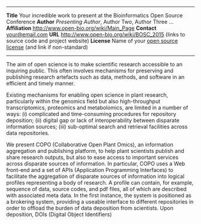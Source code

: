 --------------   -------------------------------------------
**Title**        Your incredible work to present at the Bioinformatics Open Source Conference
**Author**       _Presenting Author_, Author Two, Author Three ...
**Affiliation**  <http://www.open-bio.org/wiki/Main_Page>
**Contact**      your@email.com
**URL**          <http://www.open-bio.org/wiki/BOSC_2015> (links to source code and project website)
**License**      Name of your [open source license][2] (and link if non-standard)
--------------   -------------------------------------------

The aim of open science is to make scientific research accessible to
an inquiring public. This often involves mechanisms for preserving and
publishing research artefacts such as data, methods, and software in
an efficient and timely manner.

Existing mechanisms for enabling open science in plant research,
particularly within the genomics field but also high-throughput
transcriptomics, proteomics and metabolomics, are limited in a number
of ways: (i) complicated and time-consuming procedures for repository
deposition; (ii) digital gap or lack of interoperability between
disparate information sources; (iii) sub-optimal search and retrieval
facilities across data repositories.

We present COPO (Collaborative Open Plant Omics), an information
aggregation and publishing platform, to help plant scientists publish
and share research outputs, but also to ease access to important
services across disparate sources of information. In particular, COPO
uses a Web front-end and a set of APIs (Application Programming
Interfaces) to facilitate the aggregation of disparate sources of
information into logical profiles representing a body of research. A
profile can contain, for example, sequence of data, source codes, and
pdf files, all of which are described with associated meta
data. In the first instance, the system is positioned as a brokering
system, providing a useable interface to different repositories in
order to offload the burden of data deposition from scientists. Upon
deposition, DOIs (Digital Object Identifiers) 

[2]: http://opensource.org/licenses/
[3]: https://en.wikipedia.org/wiki/Markdown
[4]: https://en.wikipedia.org/wiki/Pandoc
[5]: https://en.wikipedia.org/wiki/LaTeX
